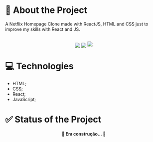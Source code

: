 # 📑 About the Project
A Netflix Homepage Clone made with ReactJS, HTML and CSS just to improve my skills with React and JS.<br/><br/>
<div align="center">
  <img align="center" src="https://img.shields.io/badge/PREVIEW-CLIQUE%20AQUI-red?link=https://clonenetflixdmaxadu.netlify.app&style=plastic"/>
  <img align="center" src="https://img.shields.io/github/stars/dmaxadu/NetflixClone?color=yellow&label=%F0%9F%8C%9F&style=plastic"/>
  <img src="[![Netlify Status](https://api.netlify.com/api/v1/badges/7ac569fd-6c55-4ae3-91cb-12cddf19f7eb/deploy-status)](https://app.netlify.com/sites/clonenetflixdmaxadu/deploys)"/>
</div>

# 💻 Technologies
- HTML;
- CSS;
- React;
- JavaScript;

# ✅ Status of the Project
<h4 align="center">🚧 Em construção...  🚧</h4>
